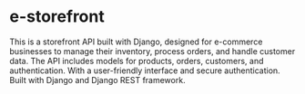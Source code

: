 # e-storefront
This is a storefront API built with Django, designed for e-commerce businesses to manage their inventory, process orders, and handle customer data. The API includes models for products, orders, customers, and authentication. With a user-friendly interface and secure authentication. Built with Django and Django REST framework.
